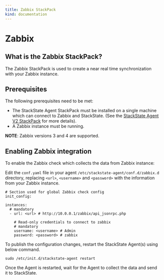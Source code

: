 ```yaml
---
title: Zabbix StackPack
kind: documentation
---
```


# Zabbix

## What is the Zabbix StackPack?

The Zabbix StackPack is used to create a near real time synchronization with your Zabbix instance.

## Prerequisites

The following prerequisites need to be met:

* The StackState Agent StackPack must be installed on a single machine which can connect to Zabbix and StackState. \(See the [StackState Agent V2 StackPack](agent.md) for more details\).
* A Zabbix instance must be running.

**NOTE**: Zabbix versions 3 and 4 are supported.

## Enabling Zabbix integration

To enable the Zabbix check which collects the data from Zabbix instance:

Edit the `conf.yaml` file in your agent `/etc/stackstate-agent/conf.d/zabbix.d` directory, replacing `<url>`, `<username>` and `<password>` with the information from your Zabbix instance.

```text
# Section used for global Zabbix check config
init_config:

instances:
  # mandatory
  - url: <url> # http://10.0.0.1/zabbix/api_jsonrpc.php

    # Read-only credentials to connect to zabbix
    # mandatory
    username: <username> # Admin
    password: <password> # zabbix
```

To publish the configuration changes, restart the StackState Agent\(s\) using below command.

```text
sudo /etc/init.d/stackstate-agent restart
```

Once the Agent is restarted, wait for the Agent to collect the data and send it to StackState.

